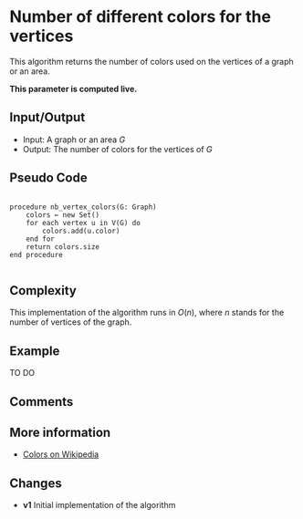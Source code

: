 # Number of different colors for the vertices 
This algorithm returns the number of colors used on the vertices of a graph or an area.

**This parameter is computed live.**

## Input/Output
- Input: A graph or an area $G$ 
- Output: The number of colors for the vertices of $G$

## Pseudo Code

```

procedure nb_vertex_colors(G: Graph)
    colors ← new Set()
    for each vertex u in V(G) do
        colors.add(u.color)
    end for
    return colors.size
end procedure


```

## Complexity
This implementation of the algorithm runs in $O(n)$, where $n$ stands for the number of vertices of the graph.  

## Example
TO DO
 
## Comments

## More information
  - [Colors on Wikipedia](https://en.wikipedia.org/wiki/Glossary_of_graph_theory#color) 

## Changes

  - **v1** Initial implementation of the algorithm 